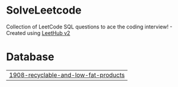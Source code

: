 # SolveLeetcode
Collection of LeetCode SQL questions to ace the coding interview! - Created using [LeetHub v2](https://github.com/arunbhardwaj/LeetHub-2.0)


# Database
|  |
| ------- |
| [1908-recyclable-and-low-fat-products](https://github.com/krishna-moukthika/SolveLeetcode/tree/master/1908-recyclable-and-low-fat-products) |
